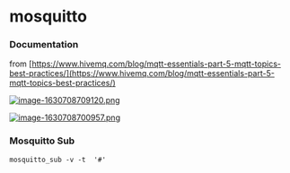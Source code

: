 # mosquitto

### Documentation

from [https://www.hivemq.com/blog/mqtt-essentials-part-5-mqtt-topics-best-practices/](https://www.hivemq.com/blog/mqtt-essentials-part-5-mqtt-topics-best-practices/)

[![image-1630708709120.png](https://wiki.ditsi.ru/uploads/images/gallery/2021-09/scaled-1680-/image-1630708709120.png)](https://wiki.ditsi.ru/uploads/images/gallery/2021-09/image-1630708709120.png)

[![image-1630708700957.png](https://wiki.ditsi.ru/uploads/images/gallery/2021-09/scaled-1680-/image-1630708700957.png)](https://wiki.ditsi.ru/uploads/images/gallery/2021-09/image-1630708700957.png)

### Mosquitto Sub

```
mosquitto_sub -v -t  '#'
```